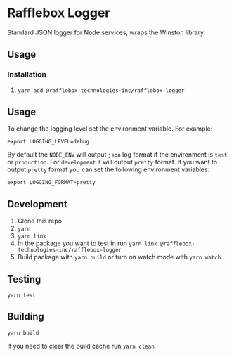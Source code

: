 # Rafflebox Logger

Standard JSON logger for Node services, wraps the Winston library.

## Usage

### Installation

1. `yarn add @rafflebox-technologies-inc/rafflebox-logger`

## Usage

To change the logging level set the environment variable. For example:

`export LOGGING_LEVEL=debug`

By default the `NODE_ENV` will output `json` log format if the environment is `test` or `production`. For `development` it will output `pretty` format.
If you want to output `pretty` format you can set the following environment variables:

`export LOGGING_FORMAT=pretty`

## Development

1. Clone this repo
2. `yarn`
3. `yarn link`
4. In the package you want to test in run `yarn link @rafflebox-technologies-inc/rafflebox-logger`
5. Build package with `yarn build` or turn on watch mode with `yarn watch`

## Testing

`yarn test`

## Building

`yarn build`

If you need to clear the build cache run `yarn clean`
